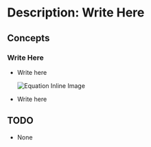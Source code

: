 # Description: Write Here

## Concepts
### Write Here
* Write here

    ![Equation Inline Image](latex/images/P004_Algebra_CommutativeProperty_01.png)
* Write here

## TODO
* None
